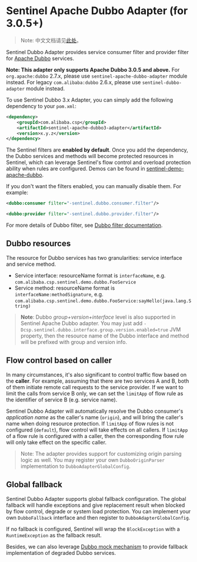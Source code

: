 # Sentinel Apache Dubbo Adapter (for 3.0.5+)

> Note: 中文文档请见[此处](https://sentinelguard.io/zh-cn/docs/open-source-framework-integrations.html)。

Sentinel Dubbo Adapter provides service consumer filter and provider filter
for [Apache Dubbo](https://dubbo.apache.org/en/) services.

**Note: This adapter only supports Apache Dubbo 3.0.5 and above.**
For `org.apache:dubbo` 2.7.x, please use `sentinel-apache-dubbo-adapter` module instead.
For legacy `com.alibaba:dubbo` 2.6.x, please use `sentinel-dubbo-adapter` module instead.

To use Sentinel Dubbo 3.x Adapter, you can simply add the following dependency to your `pom.xml`:

```xml
<dependency>
    <groupId>com.alibaba.csp</groupId>
    <artifactId>sentinel-apache-dubbo3-adapter</artifactId>
    <version>x.y.z</version>
</dependency>
```

The Sentinel filters are **enabled by default**. Once you add the dependency,
the Dubbo services and methods will become protected resources in Sentinel,
which can leverage Sentinel's flow control and overload protection ability when rules are configured.
Demos can be found in [sentinel-demo-apache-dubbo](https://github.com/alibaba/Sentinel/tree/master/sentinel-demo/sentinel-demo-apache-dubbo).

If you don't want the filters enabled, you can manually disable them. For example:

```xml
<dubbo:consumer filter="-sentinel.dubbo.consumer.filter"/>

<dubbo:provider filter="-sentinel.dubbo.provider.filter"/>
```

For more details of Dubbo filter, see [Dubbo filter documentation](https://cn.dubbo.apache.org/en/overview/mannual/java-sdk/tasks/extensibility/filter/).

## Dubbo resources

The resource for Dubbo services has two granularities: service interface and service method.

- Service interface: resourceName format is `interfaceName`, e.g. `com.alibaba.csp.sentinel.demo.dubbo.FooService`
- Service method: resourceName format is `interfaceName:methodSignature`, e.g. `com.alibaba.csp.sentinel.demo.dubbo.FooService:sayHello(java.lang.String)`

> **Note**: Dubbo *group+version+interface* level is also supported in Sentinel Apache Dubbo adapter.
> You may just add `-Dcsp.sentinel.dubbo.interface.group.version.enabled=true` JVM property,
> then the resource name of the Dubbo interface and method will be prefixed with group and version info.

## Flow control based on caller

In many circumstances, it's also significant to control traffic flow based on the **caller**.
For example, assuming that there are two services A and B, both of them initiate remote call requests to the service provider.
If we want to limit the calls from service B only, we can set the `limitApp` of flow rule as the identifier of service B (e.g. service name).

Sentinel Dubbo Adapter will automatically resolve the Dubbo consumer's *application name* as the caller's name (`origin`),
and will bring the caller's name when doing resource protection.
If `limitApp` of flow rules is not configured (`default`), flow control will take effects on all callers.
If `limitApp` of a flow rule is configured with a caller, then the corresponding flow rule will only take effect on the specific caller.

> Note: The adapter provides support for customizing origin parsing logic as well.
> You may register your own `DubboOriginParser` implementation to `DubboAdapterGlobalConfig`.

## Global fallback

Sentinel Dubbo Adapter supports global fallback configuration.
The global fallback will handle exceptions and give replacement result when blocked by
flow control, degrade or system load protection. You can implement your own `DubboFallback` interface
and then register to `DubboAdapterGlobalConfig`.

If no fallback is configured, Sentinel will wrap the `BlockException` with a `RuntimeException` as the fallback result.

Besides, we can also leverage [Dubbo mock mechanism](https://dubbo.apache.org/zh/docs3-v2/java-sdk/advanced-features-and-usage/service/service-downgrade/) to provide fallback implementation of degraded Dubbo services.
